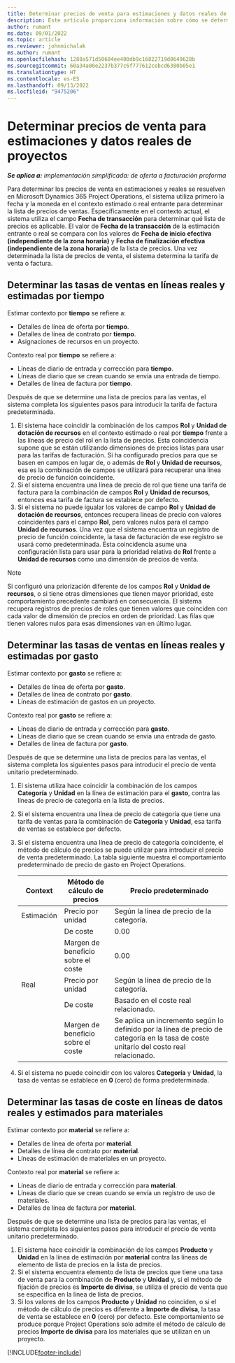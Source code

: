 ```yaml
---
title: Determinar precios de venta para estimaciones y datos reales de proyectos
description: Este artículo proporciona información sobre cómo se determinan los precios de ventas en las estimaciones y los datos reales del proyecto.
author: rumant
ms.date: 09/01/2022
ms.topic: article
ms.reviewer: johnmichalak
ms.author: rumant
ms.openlocfilehash: 1288a571d50604ee400db9c16822719d0649628b
ms.sourcegitcommit: 60a34a00e2237b377c6f777612cebcd6380b05e1
ms.translationtype: HT
ms.contentlocale: es-ES
ms.lasthandoff: 09/13/2022
ms.locfileid: "9475206"
---
```

# <a name="determine-sales-prices-for-project-estimates-and-actuals"></a>Determinar precios de venta para estimaciones y datos reales de proyectos

_**Se aplica a:** implementación simplificada: de oferta a facturación proforma_

Para determinar los precios de venta en estimaciones y reales se resuelven en Microsoft Dynamics 365 Project Operations, el sistema utiliza primero la fecha y la moneda en el contexto estimado o real entrante para determinar la lista de precios de ventas. Específicamente en el contexto actual, el sistema utiliza el campo **Fecha de transacción** para determinar qué lista de precios es aplicable. El valor de **Fecha de la transacción** de la estimación entrante o real se compara con los valores de **Fecha de inicio efectiva (independiente de la zona horaria)** y **Fecha de finalización efectiva (independiente de la zona horaria)** de la lista de precios. Una vez determinada la lista de precios de venta, el sistema determina la tarifa de venta o factura.

## <a name="determining-sales-rates-on-actual-and-estimate-lines-for-time"></a>Determinar las tasas de ventas en líneas reales y estimadas por tiempo

Estimar contexto por **tiempo** se refiere a:

- Detalles de línea de oferta por **tiempo**.
- Detalles de línea de contrato por **tiempo**.
- Asignaciones de recursos en un proyecto.

Contexto real por **tiempo** se refiere a:

- Líneas de diario de entrada y corrección para **tiempo**.
- Líneas de diario que se crean cuando se envía una entrada de tiempo.
- Detalles de línea de factura por **tiempo**. 

Después de que se determine una lista de precios para las ventas, el sistema completa los siguientes pasos para introducir la tarifa de factura predeterminada.

1. El sistema hace coincidir la combinación de los campos **Rol** y **Unidad de dotación de recursos** en el contexto estimado o real por **tiempo** frente a las líneas de precio del rol en la lista de precios. Esta coincidencia supone que se están utilizando dimensiones de precios listas para usar para las tarifas de facturación. Si ha configurado precios para que se basen en campos en lugar de, o además de **Rol** y **Unidad de recursos**, esa es la combinación de campos se utilizará para recuperar una línea de precio de función coincidente.
1. Si el sistema encuentra una línea de precio de rol que tiene una tarifa de factura para la combinación de campos **Rol** y **Unidad de recursos**, entonces esa tarifa de factura se establece por defecto.
1. Si el sistema no puede igualar los valores de campo **Rol** y **Unidad de dotación de recursos**, entonces recupera líneas de precio con valores coincidentes para el campo **Rol**, pero valores nulos para el campo **Unidad de recursos**. Una vez que el sistema encuentra un registro de precio de función coincidente, la tasa de facturación de ese registro se usará como predeterminada. Esta coincidencia asume una configuración lista para usar para la prioridad relativa de **Rol** frente a **Unidad de recursos** como una dimensión de precios de venta.

> [!NOTE]
> Si configuró una priorización diferente de los campos **Rol** y **Unidad de recursos**, o si tiene otras dimensiones que tienen mayor prioridad, este comportamiento precedente cambiará en consecuencia. El sistema recupera registros de precios de roles que tienen valores que coinciden con cada valor de dimensión de precios en orden de prioridad. Las filas que tienen valores nulos para esas dimensiones van en último lugar.

## <a name="determining-sales-rates-on-actual-and-estimate-lines-for-expense"></a>Determinar las tasas de ventas en líneas reales y estimadas por gasto

Estimar contexto por **gasto** se refiere a:

- Detalles de línea de oferta por **gasto**.
- Detalles de línea de contrato por **gasto**.
- Líneas de estimación de gastos en un proyecto.

Contexto real por **gasto** se refiere a:

- Líneas de diario de entrada y corrección para **gasto**.
- Líneas de diario que se crean cuando se envía una entrada de gasto.
- Detalles de línea de factura por **gasto**. 

Después de que se determine una lista de precios para las ventas, el sistema completa los siguientes pasos para introducir el precio de venta unitario predeterminado.

1. El sistema utiliza hace coincidir la combinación de los campos **Categoría** y **Unidad** en la línea de estimación para el **gasto**, contra las líneas de precio de categoría en la lista de precios.
1. Si el sistema encuentra una línea de precio de categoría que tiene una tarifa de ventas para la combinación de **Categoría** y **Unidad**, esa tarifa de ventas se establece por defecto.
1. Si el sistema encuentra una línea de precio de categoría coincidente, el método de cálculo de precios se puede utilizar para introducir el precio de venta predeterminado. La tabla siguiente muestra el comportamiento predeterminado de precio de gasto en Project Operations.

    | Context | Método de cálculo de precios | Precio predeterminado |
    | --- | --- | --- |
    | Estimación | Precio por unidad | Según la línea de precio de la categoría. |
    |        | De coste | 0.00 |
    |        | Margen de beneficio sobre el coste | 0.00 |
    | Real | Precio por unidad | Según la línea de precio de la categoría. |
    |        | De coste | Basado en el coste real relacionado. |
    |        | Margen de beneficio sobre el coste | Se aplica un incremento según lo definido por la línea de precio de categoría en la tasa de coste unitario del costo real relacionado. |

1. Si el sistema no puede coincidir con los valores **Categoría** y **Unidad**, la tasa de ventas se establece en **0** (cero) de forma predeterminada.

## <a name="determining-sales-rates-on-actual-and-estimate-lines-for-material"></a>Determinar las tasas de coste en líneas de datos reales y estimados para materiales

Estimar contexto por **material** se refiere a:

- Detalles de línea de oferta por **material**.
- Detalles de línea de contrato por **material**.
- Líneas de estimación de materiales en un proyecto.

Contexto real por **material** se refiere a:

- Líneas de diario de entrada y corrección para **material**.
- Líneas de diario que se crean cuando se envía un registro de uso de materiales.
- Detalles de línea de factura por **material**. 

Después de que se determine una lista de precios para las ventas, el sistema completa los siguientes pasos para introducir el precio de venta unitario predeterminado.

1. El sistema hace coincidir la combinación de los campos **Producto** y **Unidad** en la línea de estimación por **material** contra las líneas de elemento de lista de precios en la lista de precios.
1. Si el sistema encuentra elemento de lista de precios que tiene una tasa de venta para la combinación de **Producto** y **Unidad** y, si el método de fijación de precios es **Importe de divisa**, se utiliza el precio de venta que se especifica en la línea de lista de precios. 
1. Si los valores de los campos **Producto** y **Unidad** no coinciden, o si el método de cálculo de precios es diferente a **Importe de divisa**, la tasa de venta se establece en **0** (cero) por defecto. Este comportamiento se produce porque Project Operations solo admite el método de cálculo de precios **Importe de divisa** para los materiales que se utilizan en un proyecto.

[!INCLUDE[footer-include](../../includes/footer-banner.md)]
